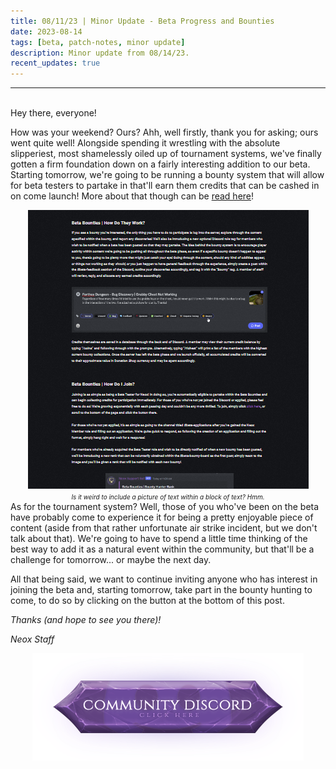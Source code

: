 ```yaml
---
title: 08/11/23 | Minor Update - Beta Progress and Bounties
date: 2023-08-14
tags: [beta, patch-notes, minor update]
description: Minor update from 08/14/23.
recent_updates: true
---
```


***
<br>
Hey there, everyone!

How was your weekend? Ours? Ahh, well firstly, thank you for asking; ours went quite well! Alongside spending it wrestling with the absolute slipperiest, most shamelessly oiled up of tournament systems, we've finally gotten a firm foundation down on a fairly interesting addition to our beta. Starting tomorrow, we're going to be running a bounty system that will allow for beta testers to partake in that'll earn them credits that can be cashed in on come launch! More about that though can be <a href="https://blog.neox.ps/knowledge-base-beta-bounties/">read here</a>! 
<div class="spacer-medium"></div>
<center>
<img src="/assets/img/updates/081423/bountyhunters.png"><br>
<em><font size="1">Is it weird to include a picture of text within a block of text? Hmm.</font></em>
</center>
<div class="spacer-medium"></div>
As for the tournament system? Well, those of you who've been on the beta have probably come to experience it for being a pretty enjoyable piece of content (aside from that rather unfortunate air strike incident, but we don't talk about that). We're going to have to spend a little time thinking of the best way to add it as a natural event within the community, but that'll be a challenge for tomorrow... or maybe the next day. 

All that being said, we want to continue inviting anyone who has interest in joining the beta and, starting tomorrow, take part in the bounty hunting to come, to do so by clicking on the button at the bottom of this post. 

<em>Thanks (and hope to see you there)!

<em>Neox Staff<br>

<div class="spacer-medium"></div>
<center><a href="https://discord.com/invite/neoxps"><img src="/assets/img/JoinDiscord.png"></a></center>